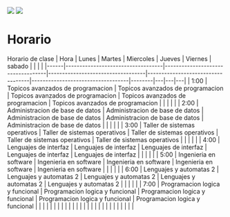![](https://ct.mob0.com/Logo/Skate.png)
![](https://www.guiasnintendo.com/2c-switch/yoshis-crafted-world/guia-yoshis-crafted-world/img/inicio.jpg)
# Horario
Horario de clase
| Hora | Lunes                             | Martes                            | Miercoles                         | Jueves                            | Viernes                           | sabado |   |   |   |
|------|-----------------------------------|-----------------------------------|-----------------------------------|-----------------------------------|-----------------------------------|--------|---|---|---|
| 1:00 | Topicos avanzados de programacion | Topicos avanzados de programacion | Topicos avanzados de programacion | Topicos avanzados de programacion | Topicos avanzados de programacion |        |   |   |   |
| 2:00 | Administracion de base de datos   | Administracion de base de datos   | Administracion de base de datos   | Administracion de base de datos   | Administracion de base de datos   |        |   |   |   |
| 3:00 | Taller de sistemas operativos     | Taller de sistemas operativos     | Taller de sistemas operativos     | Taller de sistemas operativos     | Taller de sistemas operativos     |        |   |   |   |
| 4:00 | Lenguajes de interfaz             | Lenguajes de interfaz             | Lenguajes de interfaz             | Lenguajes de interfaz             | Lenguajes de interfaz             |        |   |   |   |
| 5:00 | Ingenieria en software            | Ingenieria en software            | Ingenieria en software            | Ingenieria en software            | Ingenieria en software            |        |   |   |   |
| 6:00 | Lenguajes y automatas 2           | Lenguajes y automatas 2           | Lenguajes y automatas 2           | Lenguajes y automatas 2           | Lenguajes y automatas 2           |        |   |   |   |
| 7:00 | Programacion logica y funcional   | Programacion logica y funcional   | Programacion logica y funcional   | Programacion logica y funcional   | Programacion logica y funcional   |        |   |   |   |
|      |                                   |                                   |                                   |                                   |                                   |        |   |   |   |
|      |                                   |                                   |                                   |                                   |                                   |        |   |   |   |
